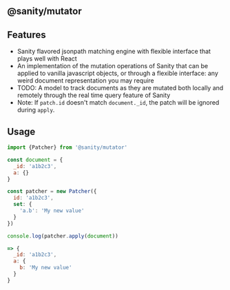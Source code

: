## @sanity/mutator

## Features

* Sanity flavored jsonpath matching engine with flexible interface that plays
  well with React
* An implementation of the mutation operations of Sanity that can be applied to
  vanilla javascript objects, or through a flexible interface: any weird
  document representation you may require
* TODO: A model to track documents as they are mutated both locally and remotely
  through the real time query feature of Sanity
* Note: If `patch.id` doesn't match `document._id`, the patch will be ignored
  during `apply`.

## Usage

```javascript
import {Patcher} from '@sanity/mutator'

const document = {
  _id: 'a1b2c3',
  a: {}
}

const patcher = new Patcher({
  id: 'a1b2c3',
  set: {
    'a.b': 'My new value'
  }
})

console.log(patcher.apply(document))

=> {
  _id: 'a1b2c3',
  a: {
    b: 'My new value'
  }
}
```
